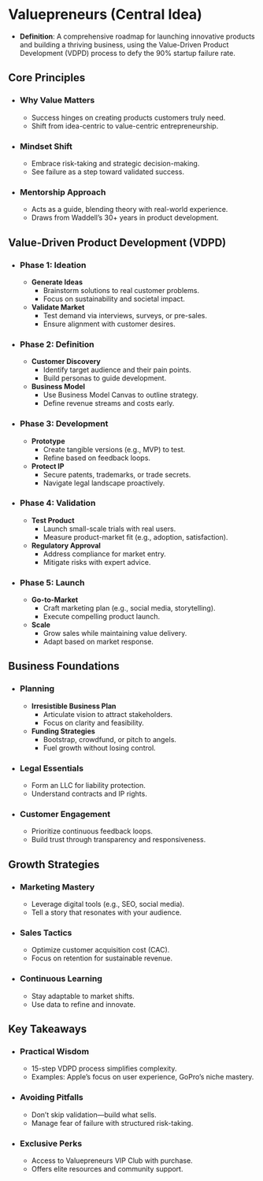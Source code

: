 # Valuepreneurs (Central Idea)

- **Definition**: A comprehensive roadmap for launching innovative products and building a thriving business, using the Value-Driven Product Development (VDPD) process to defy the 90% startup failure rate.

## Core Principles

- ### Why Value Matters

  - Success hinges on creating products customers truly need.
  - Shift from idea-centric to value-centric entrepreneurship.
- ### Mindset Shift

  - Embrace risk-taking and strategic decision-making.
  - See failure as a step toward validated success.
- ### Mentorship Approach

  - Acts as a guide, blending theory with real-world experience.
  - Draws from Waddell’s 30+ years in product development.

## Value-Driven Product Development (VDPD)

- ### Phase 1: Ideation

  - **Generate Ideas**
    - Brainstorm solutions to real customer problems.
    - Focus on sustainability and societal impact.
  - **Validate Market**
    - Test demand via interviews, surveys, or pre-sales.
    - Ensure alignment with customer desires.
- ### Phase 2: Definition

  - **Customer Discovery**
    - Identify target audience and their pain points.
    - Build personas to guide development.
  - **Business Model**
    - Use Business Model Canvas to outline strategy.
    - Define revenue streams and costs early.
- ### Phase 3: Development

  - **Prototype**
    - Create tangible versions (e.g., MVP) to test.
    - Refine based on feedback loops.
  - **Protect IP**
    - Secure patents, trademarks, or trade secrets.
    - Navigate legal landscape proactively.
- ### Phase 4: Validation

  - **Test Product**
    - Launch small-scale trials with real users.
    - Measure product-market fit (e.g., adoption, satisfaction).
  - **Regulatory Approval**
    - Address compliance for market entry.
    - Mitigate risks with expert advice.
- ### Phase 5: Launch

  - **Go-to-Market**
    - Craft marketing plan (e.g., social media, storytelling).
    - Execute compelling product launch.
  - **Scale**
    - Grow sales while maintaining value delivery.
    - Adapt based on market response.

## Business Foundations

- ### Planning

  - **Irresistible Business Plan**
    - Articulate vision to attract stakeholders.
    - Focus on clarity and feasibility.
  - **Funding Strategies**
    - Bootstrap, crowdfund, or pitch to angels.
    - Fuel growth without losing control.
- ### Legal Essentials

  - Form an LLC for liability protection.
  - Understand contracts and IP rights.
- ### Customer Engagement

  - Prioritize continuous feedback loops.
  - Build trust through transparency and responsiveness.

## Growth Strategies

- ### Marketing Mastery

  - Leverage digital tools (e.g., SEO, social media).
  - Tell a story that resonates with your audience.
- ### Sales Tactics

  - Optimize customer acquisition cost (CAC).
  - Focus on retention for sustainable revenue.
- ### Continuous Learning

  - Stay adaptable to market shifts.
  - Use data to refine and innovate.

## Key Takeaways

- ### Practical Wisdom

  - 15-step VDPD process simplifies complexity.
  - Examples: Apple’s focus on user experience, GoPro’s niche mastery.
- ### Avoiding Pitfalls

  - Don’t skip validation—build what sells.
  - Manage fear of failure with structured risk-taking.
- ### Exclusive Perks

  - Access to Valuepreneurs VIP Club with purchase.
  - Offers elite resources and community support.
